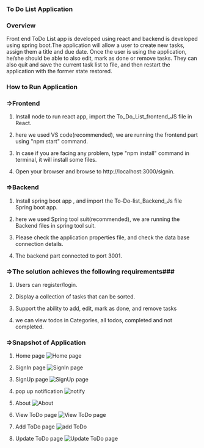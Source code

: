### To Do List Application ###

### Overview ###
Front end ToDo List app is developed using react and backend is developed using spring boot.The application will allow a user to create new tasks, assign them a title and due date. Once the user is using the application, he/she should be able to also edit, mark as done or remove tasks. They can also quit and save the current task list to file, and then restart the application with the former state restored.

### How to Run Application ###

### =>Frontend ###
1. Install node to run react app, import the To_Do_List_frontend_JS file in React.

2. here we used VS code(recommended), we are running the frontend part using "npm start" command.

3. In case if you are facing any problem, type "npm install" command in terminal, it will install some files.

4. Open your browser and browse to http://localhost:3000/signin.

### =>Backend ###

1. Install spring boot app , and import the To-Do-list_Backend_Js file Spring boot app.

2. here we used Spring tool suit(recommended), we are running the Backend files in spring tool suit.

3. Please check the application properties file, and check the data base connection details.

4. The backend part connected to port 3001.


### =>The solution achieves the following requirements###

1. Users can register/login.

2. Display a collection of tasks that can be sorted.

3. Support the ability to add, edit, mark as done, and remove tasks

4. we can view todos in Categories, all todos, completed and not completed.


### =>Snapshot of Application
1. Home page
![Home page](https://user-images.githubusercontent.com/114284914/202919720-a5c00ab8-3668-4dc3-ae63-ee8126be08a9.JPG)

2. SignIn page
![SignIn page](https://user-images.githubusercontent.com/114284914/202919772-63a81d60-1251-45e4-b6bd-ac37421f86c4.JPG)

3. SignUp page
![SignUp page](https://user-images.githubusercontent.com/114284914/203842588-3fa0c71a-d23e-41cb-9865-a0a789678630.JPG)

4. pop up notification
![notify](https://user-images.githubusercontent.com/114284914/203842875-6910da30-c75c-4077-b35d-ba2b3501e04c.JPG)

5. About
![About](https://user-images.githubusercontent.com/114284914/201529950-fcae2f5e-2d2a-4e75-a7c5-3dd16b9071f5.JPG)

6. View ToDo page
![View ToDo page](https://user-images.githubusercontent.com/114284914/203842632-172706f0-cad4-41b1-ab13-a487ccf68d59.JPG)

7. Add ToDo page
![add ToDo](https://user-images.githubusercontent.com/114284914/201529965-33447590-f538-4d16-99bc-402b8e06edf5.png)

8. Update ToDo page
![Update ToDo page](https://user-images.githubusercontent.com/114284914/202919902-82bd651f-8ec3-4100-b912-880110967015.JPG)
